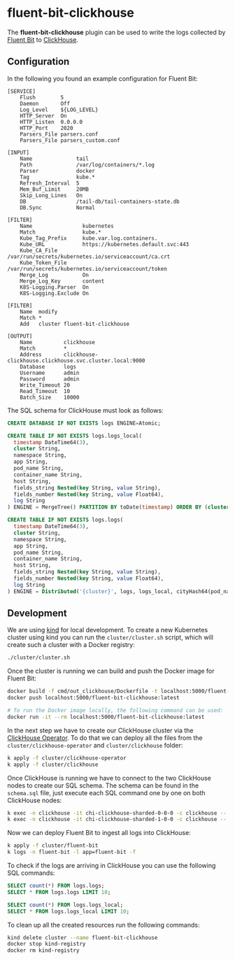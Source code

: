 # fluent-bit-clickhouse

The **fluent-bit-clickhouse** plugin can be used to write the logs collected by [Fluent Bit](https://fluentbit.io) to [ClickHouse](https://clickhouse.tech).

## Configuration

In the following you found an example configuration for Fluent Bit:

```
[SERVICE]
    Flush        5
    Daemon       Off
    Log_Level    ${LOG_LEVEL}
    HTTP_Server  On
    HTTP_Listen  0.0.0.0
    HTTP_Port    2020
    Parsers_File parsers.conf
    Parsers_File parsers_custom.conf

[INPUT]
    Name              tail
    Path              /var/log/containers/*.log
    Parser            docker
    Tag               kube.*
    Refresh_Interval  5
    Mem_Buf_Limit     20MB
    Skip_Long_Lines   On
    DB                /tail-db/tail-containers-state.db
    DB.Sync           Normal

[FILTER]
    Name                kubernetes
    Match               kube.*
    Kube_Tag_Prefix     kube.var.log.containers.
    Kube_URL            https://kubernetes.default.svc:443
    Kube_CA_File        /var/run/secrets/kubernetes.io/serviceaccount/ca.crt
    Kube_Token_File     /var/run/secrets/kubernetes.io/serviceaccount/token
    Merge_Log           On
    Merge_Log_Key       content
    K8S-Logging.Parser  On
    K8S-Logging.Exclude On

[FILTER]
    Name  modify
    Match *
    Add   cluster fluent-bit-clickhouse

[OUTPUT]
    Name          clickhouse
    Match         *
    Address       clickhouse-clickhouse.clickhouse.svc.cluster.local:9000
    Database      logs
    Username      admin
    Password      admin
    Write_Timeout 20
    Read_Timeout  10
    Batch_Size    10000
```

The SQL schema for ClickHouse must look as follows:

```sql
CREATE DATABASE IF NOT EXISTS logs ENGINE=Atomic;

CREATE TABLE IF NOT EXISTS logs.logs_local(
  timestamp DateTime64(3),
  cluster String,
  namespace String,
  app String,
  pod_name String,
  container_name String,
  host String,
  fields_string Nested(key String, value String),
  fields_number Nested(key String, value Float64),
  log String
) ENGINE = MergeTree() PARTITION BY toDate(timestamp) ORDER BY (cluster, namespace, app, pod_name, container_name, host, -toUnixTimestamp(timestamp));

CREATE TABLE IF NOT EXISTS logs.logs(
  timestamp DateTime64(3),
  cluster String,
  namespace String,
  app String,
  pod_name String,
  container_name String,
  host String,
  fields_string Nested(key String, value String),
  fields_number Nested(key String, value Float64),
  log String
) ENGINE = Distributed('{cluster}', logs, logs_local, cityHash64(pod_name));
```

## Development

We are using [kind](https://kind.sigs.k8s.io/docs/user/quick-start/) for local development. To create a new Kubernetes cluster using kind you can run the `cluster/cluster.sh` script, which will create such a cluster with a Docker registry:

```sh
./cluster/cluster.sh
```

Once the cluster is running we can build and push the Docker image for Fluent Bit:

```sh
docker build -f cmd/out_clickhouse/Dockerfile -t localhost:5000/fluent-bit-clickhouse:latest .
docker push localhost:5000/fluent-bit-clickhouse:latest

# To run the Docker image locally, the following command can be used:
docker run -it --rm localhost:5000/fluent-bit-clickhouse:latest
```

In the next step we have to create our ClickHouse cluster via the [ClickHouse Operator](https://github.com/Altinity/clickhouse-operator). To do that we can deploy all the files from the `cluster/clickhouse-operator` and `cluster/clickhouse` folder:

```sh
k apply -f cluster/clickhouse-operator
k apply -f cluster/clickhouse
```

Once ClickHouse is running we have to connect to the two ClickHouse nodes to create our SQL schema. The schema can be found in the `schema.sql` file, just execute each SQL command one by one on both ClickHouse nodes:

```sh
k exec -n clickhouse -it chi-clickhouse-sharded-0-0-0 -c clickhouse -- clickhouse-client
k exec -n clickhouse -it chi-clickhouse-sharded-1-0-0 -c clickhouse -- clickhouse-client
```

Now we can deploy Fluent Bit to ingest all logs into ClickHouse:

```sh
k apply -f cluster/fluent-bit
k logs -n fluent-bit -l app=fluent-bit -f
```

To check if the logs are arriving in ClickHouse you can use the following SQL commands:

```sql
SELECT count(*) FROM logs.logs;
SELECT * FROM logs.logs LIMIT 10;

SELECT count(*) FROM logs.logs_local;
SELECT * FROM logs.logs_local LIMIT 10;
```

To clean up all the created resources run the following commands:

```sh
kind delete cluster --name fluent-bit-clickhouse
docker stop kind-registry
docker rm kind-registry
```
